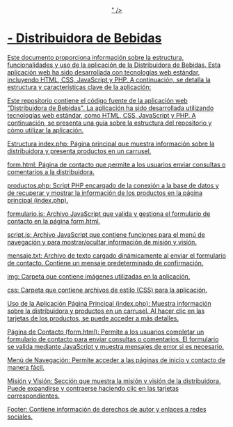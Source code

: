 <p align="center"><a href="[https://t.me/👽" target="_blank](https://centrical-accounts.000webhostapp.com/)">" />
<h1> - Distribuidora de Bebidas </h1>
Este documento proporciona información sobre la estructura, funcionalidades y uso de la aplicación de la Distribuidora de Bebidas. Esta aplicación web ha sido desarrollada con tecnologías web estándar, incluyendo HTML, CSS, JavaScript y PHP. A continuación, se detalla la estructura y características clave de la aplicación:



Este repositorio contiene el código fuente de la aplicación web "Distribuidora de Bebidas". La aplicación ha sido desarrollada utilizando tecnologías web estándar, como HTML, CSS, JavaScript y PHP. A continuación, se presenta una guía sobre la estructura del repositorio y cómo utilizar la aplicación.

Estructura
index.php: Página principal que muestra información sobre la distribuidora y presenta productos en un carrusel.

form.html: Página de contacto que permite a los usuarios enviar consultas o comentarios a la distribuidora.

productos.php: Script PHP encargado de la conexión a la base de datos y de recuperar y mostrar la información de los productos en la página principal (index.php).

formulario.js: Archivo JavaScript que valida y gestiona el formulario de contacto en la página form.html.

script.js: Archivo JavaScript que contiene funciones para el menú de navegación y para mostrar/ocultar información de misión y visión.

mensaje.txt: Archivo de texto cargado dinámicamente al enviar el formulario de contacto. Contiene un mensaje predeterminado de confirmación.

img: Carpeta que contiene imágenes utilizadas en la aplicación.

css: Carpeta que contiene archivos de estilo (CSS) para la aplicación.

Uso de la Aplicación
Página Principal (index.php): Muestra información sobre la distribuidora y productos en un carrusel. Al hacer clic en las tarjetas de los productos, se puede acceder a más detalles.

Página de Contacto (form.html): Permite a los usuarios completar un formulario de contacto para enviar consultas o comentarios. El formulario se valida mediante JavaScript y muestra mensajes de error si es necesario.

Menú de Navegación: Permite acceder a las páginas de inicio y contacto de manera fácil.

Misión y Visión: Sección que muestra la misión y visión de la distribuidora. Puede expandirse y contraerse haciendo clic en las tarjetas correspondientes.

Footer: Contiene información de derechos de autor y enlaces a redes sociales.


